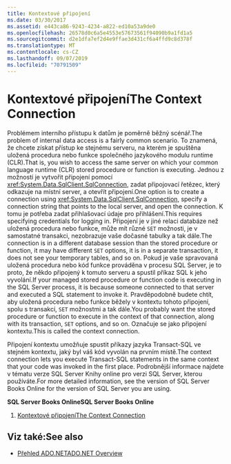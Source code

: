 ```yaml
---
title: Kontextové připojení
ms.date: 03/30/2017
ms.assetid: e443ca86-9243-4234-a822-ed10a53a9de0
ms.openlocfilehash: 26578d0c6a5e4553e57673561f94090b9a1fd1a5
ms.sourcegitcommit: d2e1dfa7ef2d4e9ffae3d431cf6a4ffd9c8d378f
ms.translationtype: MT
ms.contentlocale: cs-CZ
ms.lasthandoff: 09/07/2019
ms.locfileid: "70791509"
---
```

# <a name="the-context-connection"></a><span data-ttu-id="f8ad6-102">Kontextové připojení</span><span class="sxs-lookup"><span data-stu-id="f8ad6-102">The Context Connection</span></span>
<span data-ttu-id="f8ad6-103">Problémem interního přístupu k datům je poměrně běžný scénář.</span><span class="sxs-lookup"><span data-stu-id="f8ad6-103">The problem of internal data access is a fairly common scenario.</span></span> <span data-ttu-id="f8ad6-104">To znamená, že chcete získat přístup ke stejnému serveru, na kterém je spuštěna uložená procedura nebo funkce společného jazykového modulu runtime (CLR).</span><span class="sxs-lookup"><span data-stu-id="f8ad6-104">That is, you wish to access the same server on which your common language runtime (CLR) stored procedure or function is executing.</span></span> <span data-ttu-id="f8ad6-105">Jednou z možností je vytvořit připojení pomocí <xref:System.Data.SqlClient.SqlConnection>, zadat připojovací řetězec, který odkazuje na místní server, a otevřít připojení.</span><span class="sxs-lookup"><span data-stu-id="f8ad6-105">One option is to create a connection using <xref:System.Data.SqlClient.SqlConnection>, specify a connection string that points to the local server, and open the connection.</span></span> <span data-ttu-id="f8ad6-106">K tomu je potřeba zadat přihlašovací údaje pro přihlášení.</span><span class="sxs-lookup"><span data-stu-id="f8ad6-106">This requires specifying credentials for logging in.</span></span> <span data-ttu-id="f8ad6-107">Připojení je v jiné relaci databáze než uložená procedura nebo funkce, může mít různé `SET` možnosti, je v samostatné transakci, nezobrazuje vaše dočasné tabulky a tak dále.</span><span class="sxs-lookup"><span data-stu-id="f8ad6-107">The connection is in a different database session than the stored procedure or function, it may have different `SET` options, it is in a separate transaction, it does not see your temporary tables, and so on.</span></span> <span data-ttu-id="f8ad6-108">Pokud je vaše spravovaná uložená procedura nebo kód funkce prováděna v procesu SQL Server, je to proto, že někdo připojený k tomuto serveru a spustil příkaz SQL k jeho vyvolání.</span><span class="sxs-lookup"><span data-stu-id="f8ad6-108">If your managed stored procedure or function code is executing in the SQL Server process, it is because someone connected to that server and executed a SQL statement to invoke it.</span></span> <span data-ttu-id="f8ad6-109">Pravděpodobně budete chtít, aby uložená procedura nebo funkce běžely v kontextu tohoto připojení, spolu s transakcí, `SET` možnostmi a tak dále.</span><span class="sxs-lookup"><span data-stu-id="f8ad6-109">You probably want the stored procedure or function to execute in the context of that connection, along with its transaction, `SET` options, and so on.</span></span> <span data-ttu-id="f8ad6-110">Označuje se jako připojení kontextu.</span><span class="sxs-lookup"><span data-stu-id="f8ad6-110">This is called the context connection.</span></span>  
  
 <span data-ttu-id="f8ad6-111">Připojení kontextu umožňuje spustit příkazy jazyka Transact-SQL ve stejném kontextu, jaký byl váš kód vyvolán na prvním místě.</span><span class="sxs-lookup"><span data-stu-id="f8ad6-111">The context connection lets you execute Transact-SQL statements in the same context that your code was invoked in the first place.</span></span> <span data-ttu-id="f8ad6-112">Podrobnější informace najdete v tématu verze SQL Server Knihy online pro verzi SQL Server, kterou používáte.</span><span class="sxs-lookup"><span data-stu-id="f8ad6-112">For more detailed information, see the version of SQL Server Books Online for the version of SQL Server you are using.</span></span>  
  
 <span data-ttu-id="f8ad6-113">**SQL Server Books Online**</span><span class="sxs-lookup"><span data-stu-id="f8ad6-113">**SQL Server Books Online**</span></span>  
  
1. [<span data-ttu-id="f8ad6-114">Kontextové připojení</span><span class="sxs-lookup"><span data-stu-id="f8ad6-114">The Context Connection</span></span>](https://go.microsoft.com/fwlink/?LinkId=115395)  
  
## <a name="see-also"></a><span data-ttu-id="f8ad6-115">Viz také:</span><span class="sxs-lookup"><span data-stu-id="f8ad6-115">See also</span></span>

- [<span data-ttu-id="f8ad6-116">Přehled ADO.NET</span><span class="sxs-lookup"><span data-stu-id="f8ad6-116">ADO.NET Overview</span></span>](../ado-net-overview.md)
